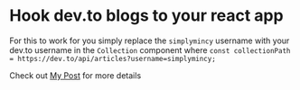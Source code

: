 # Hook dev.to blogs to your react app

For this to work for you simply replace the `simplymincy` username with your dev.to username in the `Collection` component where `const collectionPath = https://dev.to/api/articles?username=simplymincy;`

Check out [My Post](https://dev.to/simplymincy/connect-devto-blogs-to-your-react-app-3bk3) for more details

